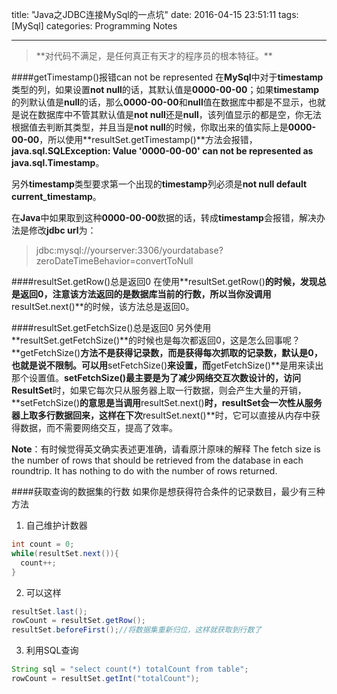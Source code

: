 title: "Java之JDBC连接MySql的一点坑"
date: 2016-04-15 23:51:11
tags: [MySql]
categories: Programming Notes

---
<blockquote  class="blockquote-center">
**对代码不满足，是任何真正有天才的程序员的根本特征。**
</blockquote>

####getTimestamp()报错can not be represented
在**MySql**中对于**timestamp**类型的列，如果设置**not null**的话，其默认值是**0000-00-00**；如果**timestamp**的列默认值是**null**的话，那么**0000-00-00**和**null**值在数据库中都是不显示，也就是说在数据库中不管其默认值是**not null**还是**null**，该列值显示的都是空，你无法根据值去判断其类型，并且当是**not null**的时候，你取出来的值实际上是**0000-00-00**，所以使用**resultSet.getTimestamp()**方法会报错，**java.sql.SQLException: Value '0000-00-00' can not be represented as java.sql.Timestamp**。

另外**timestamp**类型要求第一个出现的**timestamp**列必须是**not null default current_timestamp**。

在**Java**中如果取到这种**0000-00-00**数据的话，转成**timestamp**会报错，解决办法是修改**jdbc url**为：
> jdbc:mysql://yourserver:3306/yourdatabase?zeroDateTimeBehavior=convertToNull

####resultSet.getRow()总是返回0
在使用**resultSet.getRow()**的时候，发现总是返回0，注意该方法返回的是数据库当前的行数，所以当你没调用**resultSet.next()**的时候，该方法总是返回0。

####resultSet.getFetchSize()总是返回0
另外使用**resultSet.getFetchSize()**的时候也是每次都返回0，这是怎么回事呢？**getFetchSize()**方法不是获得记录数，而是获得每次抓取的记录数，默认是0，也就是说不限制。可以用**setFetchSize()**来设置，而**getFetchSize()**是用来读出那个设置值。**setFetchSize()**最主要是为了减少网络交互次数设计的，访问**ResultSet**时，如果它每次只从服务器上取一行数据，则会产生大量的开销，**setFetchSize()**的意思是当调用**resultSet.next()**时，**resultSet**会一次性从服务器上取多行数据回来，这样在下次**resultSet.next()**时，它可以直接从内存中获得数据，而不需要网络交互，提高了效率。

**Note**：有时候觉得英文确实表述更准确，请看原汁原味的解释
The fetch size is the number of rows that should be retrieved from the database in each roundtrip. It has nothing to do with the number of rows returned.

####获取查询的数据集的行数
如果你是想获得符合条件的记录数目，最少有三种方法
1. 自己维护计数器
```java
int count = 0;
while(resultSet.next()){
  count++;
}
```
2. 可以这样
```java
resultSet.last();
rowCount = resultSet.getRow();
resultSet.beforeFirst();//将数据集重新归位，这样就获取到行数了
```
3. 利用SQL查询
```java
String sql = "select count(*) totalCount from table";
rowCount = resultSet.getInt("totalCount");
```
